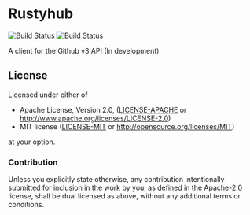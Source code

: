 # Rustyhub 

[![Build Status](https://travis-ci.org/Cyberunner23/rustyhub.svg?branch=dev)](https://travis-ci.org/Cyberunner23/rustyhub)
[![Build Status](https://ci.appveyor.com/api/projects/status/nusmbi7yy3aa2glk?svg=true)](https://ci.appveyor.com/project/Cyberunner23/rustyhub)


A client for the Github v3 API (In development)

## License

Licensed under either of

 * Apache License, Version 2.0, ([LICENSE-APACHE](LICENSE-APACHE) or http://www.apache.org/licenses/LICENSE-2.0)
 * MIT license ([LICENSE-MIT](LICENSE-MIT) or http://opensource.org/licenses/MIT)

at your option.

### Contribution

Unless you explicitly state otherwise, any contribution intentionally submitted
for inclusion in the work by you, as defined in the Apache-2.0 license, shall be dual licensed as above, without any
additional terms or conditions.